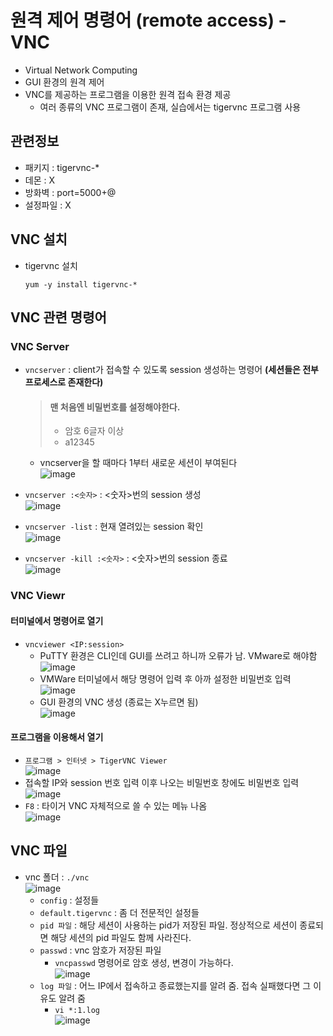# 원격 제어 명령어 (remote access) - VNC
* Virtual Network Computing
* GUI 환경의 원격 제어
* VNC를 제공하는 프로그램을 이용한 원격 접속 환경 제공
  * 여러 종류의 VNC 프로그램이 존재, 실습에서는 tigervnc 프로그램 사용

## 관련정보
* 패키지 : tigervnc-*
* 데몬 : X
* 방화벽 : port=5000+@
* 설정파일 : X

## VNC 설치
* tigervnc 설치
  ```
  yum -y install tigervnc-*
  ```
## VNC 관련 명령어
### VNC Server
* `vncserver` : client가 접속할 수 있도록 session 생성하는 명령어 **(세션들은 전부 프로세스로 존재한다)**
  > #### 맨 처음엔 비밀번호를 설정해야한다.
  > * 암호 6글자 이상
  > * a12345
  
  * vncserver을 할 때마다 1부터 새로운 세션이 부여된다  
  ![image](https://user-images.githubusercontent.com/79209568/117938306-d869f180-b341-11eb-9fa4-419b24787711.png)
  
* `vncserver :<숫자>` : <숫자>번의 session 생성  
  ![image](https://user-images.githubusercontent.com/79209568/117938460-094a2680-b342-11eb-9172-3f73e2df9851.png)

* `vncserver -list` : 현재 열려있는 session 확인  
  ![image](https://user-images.githubusercontent.com/79209568/117937921-73ae9700-b341-11eb-94bf-037f0859f305.png)

* `vncserver -kill :<숫자>` : <숫자>번의 session 종료  
  ![image](https://user-images.githubusercontent.com/79209568/117938146-ad7f9d80-b341-11eb-94c7-40288debbbcb.png)

### VNC Viewr
#### 터미널에서 명령어로 열기
* `vncviewer <IP:session>`
  * PuTTY 환경은 CLI인데 GUI를 쓰려고 하니까 오류가 남. VMware로 해야함  
    ![image](https://user-images.githubusercontent.com/79209568/117939388-f5eb8b00-b342-11eb-8b43-537bb7c00cff.png)
  * VMWare 터미널에서 해당 명령어 입력 후 아까 설정한 비밀번호 입력  
    ![image](https://user-images.githubusercontent.com/79209568/117939813-68f50180-b343-11eb-8496-089b04ef9b0e.png)
  * GUI 환경의 VNC 생성 (종료는 X누르면 됨)   
    ![image](https://user-images.githubusercontent.com/79209568/117939944-84f8a300-b343-11eb-93d3-28f538810aea.png)
#### 프로그램을 이용해서 열기
* `프로그램 > 인터넷 > TigerVNC Viewer`  
  ![image](https://user-images.githubusercontent.com/79209568/117940452-0e0fda00-b344-11eb-8e86-a7a548597e66.png)
* 접속할 IP와 session 번호 입력 이후 나오는 비밀번호 창에도 비밀번호 입력  
  ![image](https://user-images.githubusercontent.com/79209568/117940497-16681500-b344-11eb-8493-7f2964fd519d.png)
* `F8` : 타이거 VNC 자체적으로 쓸 수 있는 메뉴 나옴  
  ![image](https://user-images.githubusercontent.com/79209568/117940249-d7d25a80-b343-11eb-9bf3-fc9590aafff6.png)

## VNC 파일
* vnc 폴더 : `./vnc`  
  ![image](https://user-images.githubusercontent.com/79209568/117940901-88405e80-b344-11eb-88d2-34cd3e913495.png)
  * `config` : 설정들
  * `default.tigervnc` : 좀 더 전문적인 설정들
  * `pid 파일` : 해당 세션이 사용하는 pid가 저장된 파일. 정상적으로 세션이 종료되면 해당 세션의 pid 파일도 함께 사라진다.
  * `passwd` : vnc 암호가 저장된 파일
    * `vncpasswd` 명령어로 암호 생성, 변경이 가능하다.  
      ![image](https://user-images.githubusercontent.com/79209568/117941819-68f60100-b345-11eb-92a9-8e114e8c2d7c.png)
  * `log 파일` : 어느 IP에서 접속하고 종료했는지를 알려 줌. 접속 실패했다면 그 이유도 알려 줌
    * `vi *:1.log`  
      ![image](https://user-images.githubusercontent.com/79209568/117943022-aa3ae080-b346-11eb-9494-ab058931faeb.png)
